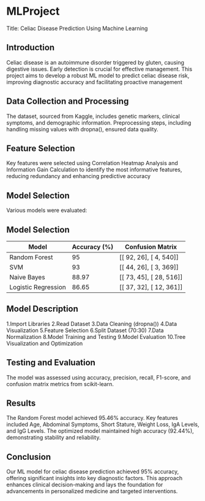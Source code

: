 # MLProject
Title: Celiac Disease Prediction Using Machine Learning
## Introduction
Celiac disease is an autoimmune disorder triggered by gluten, causing digestive issues. Early detection is crucial for effective management. This project aims to develop a robust ML model to predict celiac disease risk, improving diagnostic accuracy and facilitating proactive management

## Data Collection and Processing
The dataset, sourced from Kaggle, includes genetic markers, clinical symptoms, and demographic information. Preprocessing steps, including handling missing values with dropna(), ensured data quality.

## Feature Selection
Key features were selected using Correlation Heatmap Analysis and Information Gain Calculation to identify the most informative features, reducing redundancy and enhancing predictive accuracy

## Model Selection
Various models were evaluated:
## Model Selection

| Model                | Accuracy (%) | Confusion Matrix     |
|----------------------|--------------|----------------------|
| Random Forest        | 95           | [[ 92, 26], [ 4, 540]] |
| SVM                  | 93           | [[ 44, 26], [ 3, 369]] |
| Naive Bayes          | 88.97        | [[ 73, 45], [ 28, 516]] |
| Logistic Regression  | 86.65        | [[ 37, 32], [ 12, 361]] |


## Model Description
1.Import Libraries
2.Read Dataset
3.Data Cleaning (dropna())
4.Data Visualization
5.Feature Selection
6.Split Dataset (70:30)
7.Data Normalization
8.Model Training and Testing
9.Model Evaluation
10.Tree Visualization and Optimization

## Testing and Evaluation
The model was assessed using accuracy, precision, recall, F1-score, and confusion matrix metrics from scikit-learn.

## Results
The Random Forest model achieved 95.46% accuracy. Key features included Age, Abdominal Symptoms, Short Stature, Weight Loss, IgA Levels, and IgG Levels. The optimized model maintained high accuracy (92.44%), demonstrating stability and reliability.

## Conclusion
Our ML model for celiac disease prediction achieved 95% accuracy, offering significant insights into key diagnostic factors. This approach enhances clinical decision-making and lays the foundation for advancements in personalized medicine and targeted interventions.



